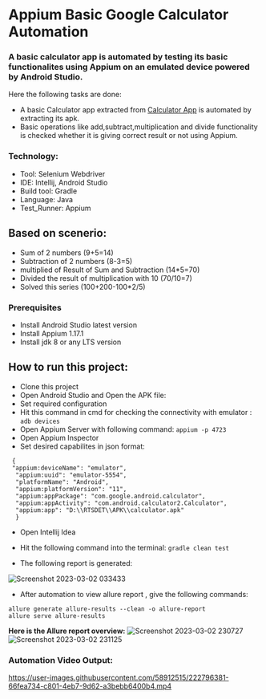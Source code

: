 # Appium Basic Google Calculator Automation
### A basic calculator app is automated by testing its basic functionalites using Appium on an emulated device powered by Android Studio.
Here the following tasks are done:
- A basic Calculator app extracted from [Calculator App](https://play.google.com/store/apps/details?id=com.google.android.calculator) is automated by extracting its apk.
- Basic operations like add,subtract,multiplication and divide functionality is checked whether it is giving correct result or not using Appium.

### Technology: </br>
- Tool: Selenium Webdriver
- IDE: Intellij, Android Studio
- Build tool: Gradle
- Language: Java
- Test_Runner: Appium

## Based on scenerio:
- Sum of 2 numbers (9+5=14)
- Subtraction of 2 numbers (8-3=5)
- multiplied of Result of Sum and Subtraction (14*5=70)
- Divided the result of multiplication with 10 (70/10=7)
- Solved this series (100+200-100*2/5)

### Prerequisites</br>
- Install Android Studio latest version
- Install Appium 1.17.1
- Install jdk 8 or any LTS version

## How to run this project:

- Clone this project
- Open Android Studio and Open the APK file:
- Set required configuration 
- Hit this command in cmd for checking the connectivity with emulator : ``adb devices``
- Open Appium Server with following command: ```appium -p 4723```
- Open Appium Inspector
- Set desired capabilites in json format:
``` 
 {
 "appium:deviceName": "emulator",
  "appium:uuid": "emulator-5554",
  "platformName": "Android",
  "appium:platformVersion": "11",
  "appium:appPackage": "com.google.android.calculator",
  "appium:appActivity": "com.android.calculator2.Calculator",
  "appium:app": "D:\\RTSDET\\APK\\calculator.apk"
  }
```
- Open Intellij Idea
- Hit the following command into the terminal: ```gradle clean test```

- The following report is generated:

![Screenshot 2023-03-02 033433](https://user-images.githubusercontent.com/58912515/222275875-75e3a678-5668-43b7-a8b0-68521ac3c34a.png)

- After automation to view allure report , give the following commands:
 ```
allure generate allure-results --clean -o allure-report
allure serve allure-results
 ```
**Here is the Allure report overview:**
![Screenshot 2023-03-02 230727](https://user-images.githubusercontent.com/58912515/222501686-21cae416-a6b7-42ae-b611-30cafdb8c451.png)
![Screenshot 2023-03-02 231125](https://user-images.githubusercontent.com/58912515/222501866-7fa1f8ce-f001-4035-bace-a3f11ac123aa.png)

### Automation Video Output:

https://user-images.githubusercontent.com/58912515/222796381-66fea734-c801-4eb7-9d62-a3bebb6400b4.mp4










